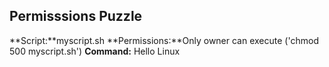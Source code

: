 ## Permisssions Puzzle

**Script:**myscript.sh
**Permissions:**Only owner can execute ('chmod 500 myscript.sh')
**Command:** Hello Linux
